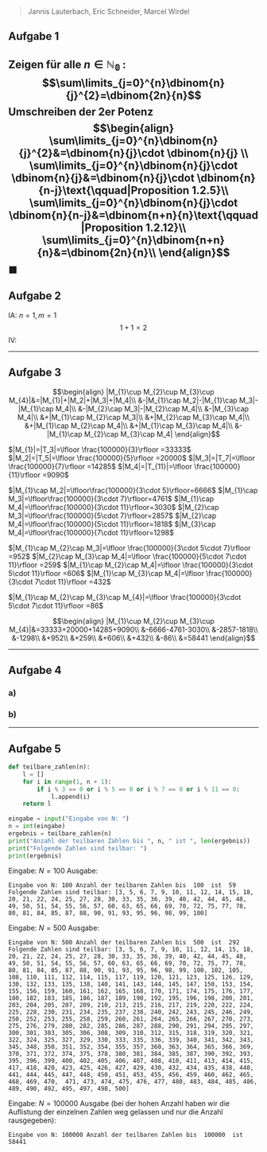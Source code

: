 >Jannis Lauterbach, Eric Schneider, Marcel Wirdel
## Aufgabe 1
Zeigen für alle $n\in \mathbb{N_{0}}$ :
$$\sum\limits_{j=0}^{n}\dbinom{n}{j}^{2}=\dbinom{2n}{n}$$
Umschreiben der $2$er Potenz
$$\begin{align}
\sum\limits_{j=0}^{n}\dbinom{n}{j}^{2}&=\dbinom{n}{j}\cdot \dbinom{n}{j} \\
\sum\limits_{j=0}^{n}\dbinom{n}{j}\cdot \dbinom{n}{j}&=\dbinom{n}{j}\cdot \dbinom{n}{n-j}\text{\qquad|Proposition 1.2.5}\\
\sum\limits_{j=0}^{n}\dbinom{n}{j}\cdot \dbinom{n}{n-j}&=\dbinom{n+n}{n}\text{\qquad |Proposition 1.2.12}\\ 
\sum\limits_{j=0}^{n}\dbinom{n+n}{n}&=\dbinom{2n}{n}\\
\end{align}$$
$\blacksquare$
---
## Aufgabe 2
IA:  $n=1,m=1$
$$1+1=2$$
IV: 

---
## Aufgabe 3

$$\begin{align}
|M_{1}\cup M_{2}\cup M_{3}\cup M_{4}|&=|M_{1}|+|M_2|+|M_3|+|M_4|\\
&-|M_{1}\cap M_2|-|M_{1}\cap M_3|-|M_{1}\cap M_4|\\
&-|M_{2}\cap M_3|-|M_{2}\cap M_4|\\
&-|M_{3}\cap M_4|\\
&+|M_{1}\cap M_{2}\cap M_3|\\
&+|M_{2}\cap M_{3}\cap M_4|\\
&+|M_{1}\cap M_{2}\cap M_4|\\
&+|M_{1}\cap M_{3}\cap M_4|\\
&-|M_{1}\cap M_{2}\cap M_{3}\cap M_4|
\end{align}$$

$|M_{1}|=|T_3|=\lfloor \frac{100000}{3}\rfloor =33333$
$|M_2|=|T_5|=\lfloor \frac{100000}{5}\rfloor =20000$
$|M_3|=|T_7|=\lfloor \frac{100000}{7}\rfloor =14285$
$|M_4|=|T_{11}|=\lfloor \frac{100000}{11}\rfloor =9090$

$|M_{1}\cap M_2|=\lfloor\frac{100000}{3\cdot 5}\rfloor=6666$
$|M_{1}\cap M_3|=\lfloor\frac{100000}{3\cdot 7}\rfloor=4761$
$|M_{1}\cap M_4|=\lfloor\frac{100000}{3\cdot 11}\rfloor=3030$
$|M_{2}\cap M_3|=\lfloor\frac{100000}{5\cdot 7}\rfloor=2857$
$|M_{2}\cap M_4|=\lfloor\frac{100000}{5\cdot 11}\rfloor=1818$
$|M_{3}\cap M_4|=\lfloor\frac{100000}{7\cdot 11}\rfloor=1298$

$|M_{1}\cap M_{2}\cap M_3|=\lfloor \frac{100000}{3\cdot 5\cdot 7}\rfloor =952$
$|M_{2}\cap M_{3}\cap M_4|=\lfloor \frac{100000}{5\cdot 7\cdot 11}\rfloor =259$
$|M_{1}\cap M_{2}\cap M_4|=\lfloor \frac{100000}{3\cdot 5\cdot 11}\rfloor =606$
$|M_{1}\cap M_{3}\cap M_4|=\lfloor \frac{100000}{3\cdot 7\cdot 11}\rfloor =432$

$|M_{1}\cap M_{2}\cap M_{3}\cap M_{4}|=\lfloor \frac{100000}{3\cdot 5\cdot 7\cdot 11}\rfloor =86$

$$\begin{align}
|M_{1}\cup M_{2}\cup M_{3}\cup M_{4}|&=33333+20000+14285+9090\\
&-6666-4761-3030\\
&-2857-1818\\
&-1298\\
&+952\\
&+259\\
&+606\\
&+432\\
&-86\\
&=58441
\end{align}$$

---
## Aufgabe 4
### a)


### b)

---
## Aufgabe 5
```python
def teilbare_zahlen(n):
    l = []
    for i in range(1, n + 1):
        if i % 3 == 0 or i % 5 == 0 or i % 7 == 0 or i % 11 == 0:
            l.append(i)
    return l
    
eingabe = input("Eingabe von N: ")
n = int(eingabe)
ergebnis = teilbare_zahlen(n)
print("Anzahl der teilbaren Zahlen bis ", n, " ist ", len(ergebnis))
print("Folgende Zahlen sind teilbar: ")
print(ergebnis)
```

Eingabe: $N=100$ Ausgabe:

```
Eingabe von N: 100 Anzahl der teilbaren Zahlen bis  100  ist  59 Folgende Zahlen sind teilbar: [3, 5, 6, 7, 9, 10, 11, 12, 14, 15, 18, 20, 21, 22, 24, 25, 27, 28, 30, 33, 35, 36, 39, 40, 42, 44, 45, 48, 49, 50, 51, 54, 55, 56, 57, 60, 63, 65, 66, 69, 70, 72, 75, 77, 78, 80, 81, 84, 85, 87, 88, 90, 91, 93, 95, 96, 98, 99, 100]
```


Eingabe: $N=500$ Ausgabe:

```
Eingabe von N: 500 Anzahl der teilbaren Zahlen bis  500  ist  292 Folgende Zahlen sind teilbar: [3, 5, 6, 7, 9, 10, 11, 12, 14, 15, 18, 20, 21, 22, 24, 25, 27, 28, 30, 33, 35, 36, 39, 40, 42, 44, 45, 48, 49, 50, 51, 54, 55, 56, 57, 60, 63, 65, 66, 69, 70, 72, 75, 77, 78, 80, 81, 84, 85, 87, 88, 90, 91, 93, 95, 96, 98, 99, 100, 102, 105, 108, 110, 111, 112, 114, 115, 117, 119, 120, 121, 123, 125, 126, 129, 130, 132, 133, 135, 138, 140, 141, 143, 144, 145, 147, 150, 153, 154, 155, 156, 159, 160, 161, 162, 165, 168, 170, 171, 174, 175, 176, 177, 180, 182, 183, 185, 186, 187, 189, 190, 192, 195, 196, 198, 200, 201, 203, 204, 205, 207, 209, 210, 213, 215, 216, 217, 219, 220, 222, 224, 225, 228, 230, 231, 234, 235, 237, 238, 240, 242, 243, 245, 246, 249, 250, 252, 253, 255, 258, 259, 260, 261, 264, 265, 266, 267, 270, 273, 275, 276, 279, 280, 282, 285, 286, 287, 288, 290, 291, 294, 295, 297, 300, 301, 303, 305, 306, 308, 309, 310, 312, 315, 318, 319, 320, 321, 322, 324, 325, 327, 329, 330, 333, 335, 336, 339, 340, 341, 342, 343, 345, 348, 350, 351, 352, 354, 355, 357, 360, 363, 364, 365, 366, 369, 370, 371, 372, 374, 375, 378, 380, 381, 384, 385, 387, 390, 392, 393, 395, 396, 399, 400, 402, 405, 406, 407, 408, 410, 411, 413, 414, 415, 417, 418, 420, 423, 425, 426, 427, 429, 430, 432, 434, 435, 438, 440, 441, 444, 445, 447, 448, 450, 451, 453, 455, 456, 459, 460, 462, 465, 468, 469, 470,  471, 473, 474, 475, 476, 477, 480, 483, 484, 485, 486, 489, 490, 492, 495, 497, 498, 500]
```


Eingabe: $N=100000$ Ausgabe (bei der hohen Anzahl haben wir die Auflistung der einzelnen Zahlen weg gelassen und nur die Anzahl rausgegeben):

```
Eingabe von N: 100000 Anzahl der teilbaren Zahlen bis  100000  ist  58441
```